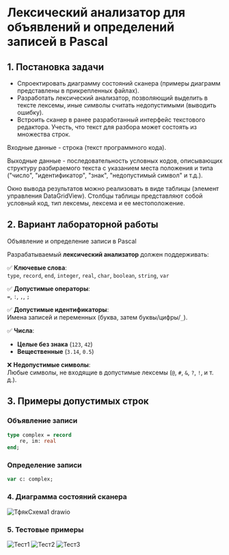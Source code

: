 # Лексический анализатор для объявлений и определений записей в Pascal  

## 1. Постановка задачи  

- Спроектировать диаграмму состояний сканера (примеры диаграмм представлены в прикрепленных файлах).
- Разработать лексический анализатор, позволяющий выделить в тексте лексемы, иные символы считать недопустимыми (выводить ошибку).
- Встроить сканер в ранее разработанный интерфейс текстового редактора. Учесть, что текст для разбора может состоять из множества строк.

Входные данные - строка (текст программного кода).

Выходные данные - последовательность условных кодов, описывающих структуру разбираемого текста с указанием места положения и типа ("число", "идентификатор", "знак", "недопустимый символ" и т.д.).

Окно вывода результатов можно реализовать в виде таблицы (элемент управления DataGridView). Столбцы таблицы представляют собой условный код, тип лексемы, лексема и ее местоположение.

## 2. Вариант лабораторной работы  
Объявление и определение записи в Pascal

Разрабатываемый **лексический анализатор** должен поддерживать:  

✅ **Ключевые слова**:  
`type`, `record`, `end`, `integer`, `real`, `char`, `boolean`, `string`, `var`  

✅ **Допустимые операторы**:  
`=`, `:`, `,`, `;`  

✅ **Допустимые идентификаторы**:  
Имена записей и переменных (буква, затем буквы/цифры/`_`).  

✅ **Числа**:  
- **Целые без знака** (`123`, `42`)  
- **Вещественные** (`3.14`, `0.5`)

❌ **Недопустимые символы**:  
Любые символы, не входящие в допустимые лексемы (`@`, `#`, `&`, `?`, `!`, и т. д.).  

## 3. Примеры допустимых строк  

### **Объявление записи**
```pascal
type complex = record
    re, im: real
end;
```
### **Определение записи**
```pascal
var c: complex;
```
### 4. Диаграмма состояний сканера
![ТфякСхема1 drawio](https://github.com/user-attachments/assets/108dac6b-35c0-48fd-b560-9c93bd85e558)

### 5. Тестовые примеры
![Тест1](https://github.com/user-attachments/assets/924bcfb9-e93e-44eb-8b78-f18beb851906)
![Тест2](https://github.com/user-attachments/assets/f23bd111-aaa1-472f-9872-d973079dca32)
![Тест3](https://github.com/user-attachments/assets/74a9550e-6c91-4770-b52a-e846be0800f4)
